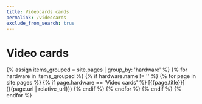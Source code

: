 ```yaml
---
title: Videocards cards
permalink: /videocards
exclude_from_search: true
---
```

# Video cards
{% assign items_grouped = site.pages | group_by: 'hardware' %}
{% for hardware in items_grouped  %}
    {% if hardware.name != '' %}
        {% for page in site.pages %}
            {% if page.hardware == 'Video cards' %}
[{{page.title}}]({{page.url | relative_url}})
            {% endif %}
        {% endfor %}
    {% endif %}
{% endfor %}